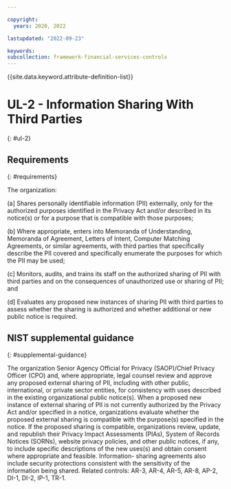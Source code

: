 ```yaml
---

copyright:
  years: 2020, 2022

lastupdated: "2022-09-23"

keywords: 
subcollection: framework-financial-services-controls
---
```


{{site.data.keyword.attribute-definition-list}}

# UL-2 - Information Sharing With Third Parties
{: #ul-2}

## Requirements
{: #requirements}

The organization:

(a\] Shares personally identifiable information (PII) externally, only for the authorized purposes identified in the Privacy Act and/or described in its notice(s) or for a purpose that is compatible with those purposes;

(b\] Where appropriate, enters into Memoranda of Understanding, Memoranda of Agreement, Letters of Intent, Computer Matching Agreements, or similar agreements, with third parties that specifically describe the PII covered and specifically enumerate the purposes for which the PII may be used;

(c\] Monitors, audits, and trains its staff on the authorized sharing of PII with third parties and on the consequences of unauthorized use or sharing of PII; and

(d\] Evaluates any proposed new instances of sharing PII with third parties to assess whether the sharing is authorized and whether additional or new public notice is required.

## NIST supplemental guidance
{: #supplemental-guidance}

The organization Senior Agency Official for Privacy (SAOP)/Chief Privacy Officer (CPO) and, where appropriate, legal counsel review and approve any proposed external sharing of PII, including with other public, international, or private sector entities, for consistency with uses described in the existing organizational public notice(s). When a proposed new instance of external sharing of PII is not currently authorized by the Privacy Act and/or specified in a notice, organizations evaluate whether the proposed external sharing is compatible with the purpose(s) specified in the notice. If the proposed sharing is compatible, organizations review, update, and republish their Privacy Impact Assessments (PIAs), System of Records Notices (SORNs), website privacy policies, and other public notices, if any, to include specific descriptions of the new uses(s) and obtain consent where appropriate and feasible. Information- sharing agreements also include security protections consistent with the sensitivity of the information being shared. Related controls: AR-3, AR-4, AR-5, AR-8, AP-2, DI-1, DI-2, IP-1, TR-1.

